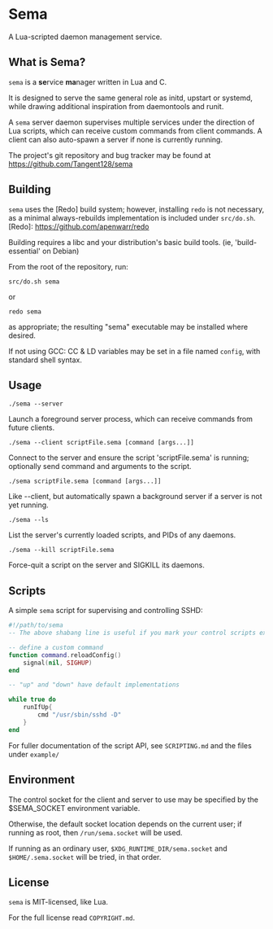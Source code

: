 Sema
====

A Lua-scripted daemon management service.

What is Sema?
-------------

`sema` is a **se**rvice **ma**nager written in Lua and C.

It is designed to serve the same general role as initd, upstart or systemd, while drawing additional inspiration from daemontools and runit.

A `sema` server daemon supervises multiple services under the direction of Lua scripts, which can receive custom commands from client commands. A client can also auto-spawn a server if none is currently running.

The project's git repository and bug tracker may be found at
https://github.com/Tangent128/sema
  

Building
--------

`sema` uses the [Redo] build system; however, installing `redo` is not necessary, as a minimal always-rebuilds implementation is included under `src/do.sh`.
[Redo]: https://github.com/apenwarr/redo

Building requires a libc and your distribution's basic build tools. (ie, 'build-essential' on Debian)

From the root of the repository, run:

`src/do.sh sema`

or

`redo sema`

as appropriate; the resulting "sema" executable may be installed where desired.

If not using GCC: CC & LD variables may be set in a file named `config`, with standard shell syntax.

Usage
-----

`./sema --server`

Launch a foreground server process, which can receive commands
from future clients.


`./sema --client scriptFile.sema [command [args...]]`

Connect to the server and ensure the script 'scriptFile.sema'
is running; optionally send command and arguments to the script.


`./sema scriptFile.sema [command [args...]]`

Like --client, but automatically spawn a background server if
a server is not yet running.


`./sema --ls`

List the server's currently loaded scripts, and PIDs of any daemons.

	
`./sema --kill scriptFile.sema`

Force-quit a script on the server and SIGKILL its daemons.


Scripts
-------

A simple `sema` script for supervising and controlling SSHD:

```lua
#!/path/to/sema
-- The above shabang line is useful if you mark your control scripts executable

-- define a custom command
function command.reloadConfig()
	signal(nil, SIGHUP)
end

-- "up" and "down" have default implementations

while true do
	runIfUp{
		cmd "/usr/sbin/sshd -D"
	}
end
```

For fuller documentation of the script API, see `SCRIPTING.md` and the files under `example/`


Environment
-----------

The control socket for the client and server to use may be specified by the $SEMA_SOCKET environment variable.

Otherwise, the default socket location depends on the current user; if running as root, then `/run/sema.socket` will be used.

If running as an ordinary user, `$XDG_RUNTIME_DIR/sema.socket` and `$HOME/.sema.socket` will be tried, in that order.


License
-------

`sema` is MIT-licensed, like Lua.

For the full license read `COPYRIGHT.md`.

